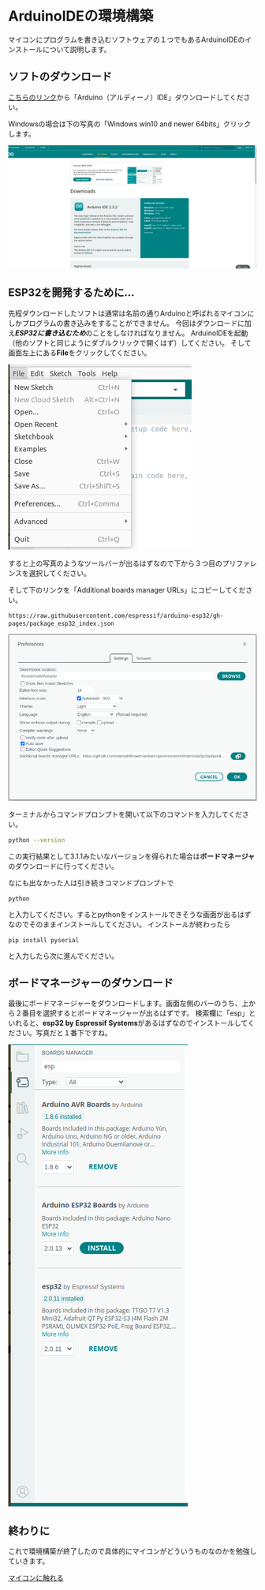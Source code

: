# ArduinoIDEの環境構築
マイコンにプログラムを書き込むソフトウェアの１つでもあるArduinoIDEのインストールについて説明します。


## ソフトのダウンロード
[こちらのリンク](https://www.arduino.cc/en/software)から「Arduino（アルディーノ）IDE」ダウンロードしてください。

Windowsの場合は下の写真の「Windows win10 and newer 64bits」クリックします。

![image](./img/arduino_download.png)

## ESP32を開発するために...
先程ダウンロードしたソフトは通常は名前の通りArduinoと呼ばれるマイコンにしかプログラムの書き込みをすることができません。
今回はダウンロードに加え***ESP32に書き込むため***のことをしなければなりません。
ArduinoIDEを起動（他のソフトと同じようにダブルクリックで開くはず）してください。
そして画面左上にある**File**をクリックしてください。

![image](./img/tool_bar.png)

すると上の写真のようなツールバーが出るはずなので下から３つ目のプリファレンスを選択してください。

そして下のリンクを「Additional boards manager URLs」にコピーしてください。

```
https://raw.githubusercontent.com/espressif/arduino-esp32/gh-pages/package_esp32_index.json
```

![image](./img/pref.png)


ターミナルからコマンドプロンプトを開いて以下のコマンドを入力してください。
```sh
python --version
```

この実行結果として3.1.1みたいなバージョンを得られた場合は**ボードマネージャ**のダウンロードに行ってください。

なにも出なかった人は引き続きコマンドプロンプトで
```
python
```
と入力してください。するとpythonをインストールできそうな画面が出るはずなのでそのままインストールしてください。
インストールが終わったら
```
pip install pyserial
```
と入力したら次に進んでください。


## ボードマネージャーのダウンロード
最後にボードマネージャーをダウンロードします。画面左側のバーのうち、上から２番目を選択するとボードマネージャーが出るはずです。
検索欄に「esp」といれると、**esp32 by Espressif Systems**があるはずなのでインストールしてください。写真だと１番下ですね。

![image](./img/boards_manager.png)

## 終わりに
これで環境構築が終了したので具体的にマイコンがどういうものなのかを勉強していきます。

[マイコンに触れる](./micon_touch.md)